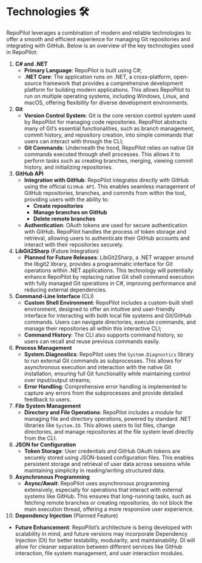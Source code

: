 # Technologies 🛠️

RepoPilot leverages a combination of modern and reliable technologies to offer a smooth and efficient experience for managing Git repositories and integrating with GitHub.
Below is an overview of the key technologies used in RepoPilot:
1. **C# and .NET**
   - **Primary Language**: RepoPilot is built using C#;
   - **.NET Core**: The application runs on .NET, a cross-platform, open-source framework that provides a comprehensive development platform for building modern applications.
     This allows RepoPilot to run on multiple operating systems, including Windows, Linux, and macOS, offering flexibility for diverse development environments.
2. **Git**
   - **Version Control System**: Git is the core version control system used by RepoPilot for managing code repositories. RepoPilot abstracts many of Git’s essential functionalities, such as branch management,
     commit history, and repository creation, into simple commands that users can interact with through the CLI;
   - **Git Commands**: Underneath the hood, RepoPilot relies on native Git commands executed through shell processes. This allows it to perform tasks such as creating branches, merging, viewing commit history, and initializing repositories.
3. **GitHub API**
   - **Integration with GitHub**: RepoPilot integrates directly with GitHub using the official ``` GitHub API ```. This enables seamless management of GitHub repositories, branches, and commits from within the tool, providing users with the ability to:
       - **Create repositories**
       - **Manage branches on GitHub**
       - **Delete remote branches**
   - **Authentication**: OAuth tokens are used for secure authentication with GitHub. RepoPilot handles the process of token storage and retrieval, allowing users to authenticate their GitHub accounts and interact with their repositories securely.
4. **LibGit2Sharp** (Future Integration)
   - **Planned for Future Releases**: LibGit2Sharp, a .NET wrapper around the libgit2 library, provides a programmatic interface for Git operations within .NET applications.
     This technology will potentially enhance RepoPilot by replacing native Git shell command execution with fully managed Git operations in C#, improving performance and reducing external dependencies.
5. **Command-Line Interface** (CLI)
   - **Custom Shell Environment**: RepoPilot includes a custom-built shell environment, designed to offer an intuitive and user-friendly interface for interacting with both local file systems and Git/GitHub commands.
     Users can navigate directories, execute commands, and manage their repositories all within this interactive CLI;
   - **Command History**: The CLI also supports command history, so users can recall and reuse previous commands easily.
6. **Process Management**
   - **System.Diagnostics**: RepoPilot uses the ``` System.Diagnostics ``` library to run external Git commands as subprocesses. This allows for asynchronous execution and interaction with the native Git installation,
     ensuring full Git functionality while maintaining control over input/output streams;
   - **Error Handling**: Comprehensive error handling is implemented to capture any errors from the subprocesses and provide detailed feedback to users.
7. **File System Management**
   - **Directory and File Operations**: RepoPilot includes a module for managing file and directory operations, powered by standard .NET libraries like ``` System.IO ```.
     This allows users to list files, change directories, and manage repositories at the file system level directly from the CLI.
8. **JSON for Configuration**
   - **Token Storage**: User credentials and GitHub OAuth tokens are securely stored using JSON-based configuration files.
     This enables persistent storage and retrieval of user data across sessions while maintaining simplicity in reading/writing structured data.
9. **Asynchronous Programming**
   - **Async/Await**: RepoPilot uses asynchronous programming extensively, especially for operations that interact with external systems like GitHub.
     This ensures that long-running tasks, such as fetching remote branches or creating repositories, do not block the main execution thread, offering a more responsive user experience.
10. **Dependency Injection** (Planned Feature)
   - **Future Enhancement**: RepoPilot’s architecture is being developed with scalability in mind, and future versions may incorporate Dependency Injection (DI) for better testability, modularity, and maintainability.
     DI will allow for cleaner separation between different services like GitHub interaction, file system management, and user interaction modules.

